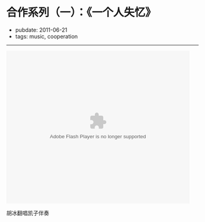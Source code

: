 # 合作系列（一）：《一个人失忆》

- pubdate: 2011-06-21
- tags: music, cooperation


-----------

<embed src="http://www.tudou.com/v/ujCLKAvS5lU/&resourceId=0_05_05_99&bid=05/v.swf" type="application/x-shockwave-flash" allowscriptaccess="always" allowfullscreen="true" wmode="opaque" width="480" height="400"></embed>


胡冰翻唱凯子伴奏